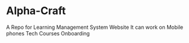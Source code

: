 # Alpha-Craft
A Repo for Learning Management System
Website
It can work on Mobile phones
Tech Courses Onboarding

